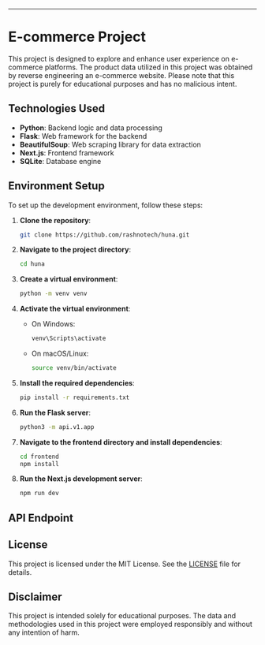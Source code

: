 ---

# E-commerce Project

This project is designed to explore and enhance user experience on e-commerce platforms. The product data utilized in this project was obtained by reverse engineering an e-commerce website. Please note that this project is purely for educational purposes and has no malicious intent.

## Technologies Used

- **Python**: Backend logic and data processing
- **Flask**: Web framework for the backend
- **BeautifulSoup**: Web scraping library for data extraction
- **Next.js**: Frontend framework
- **SQLite**: Database engine

## Environment Setup

To set up the development environment, follow these steps:

1. **Clone the repository**:
   ```bash
   git clone https://github.com/rashnotech/huna.git
   ```

2. **Navigate to the project directory**:
   ```bash
   cd huna
   ```

3. **Create a virtual environment**:
   ```bash
   python -m venv venv
   ```

4. **Activate the virtual environment**:
   - On Windows:
     ```bash
     venv\Scripts\activate
     ```
   - On macOS/Linux:
     ```bash
     source venv/bin/activate
     ```

5. **Install the required dependencies**:
   ```bash
   pip install -r requirements.txt
   ```

6. **Run the Flask server**:
   ```bash
   python3 -m api.v1.app
   ```

7. **Navigate to the frontend directory and install dependencies**:
   ```bash
   cd frontend
   npm install
   ```

8. **Run the Next.js development server**:
   ```bash
   npm run dev
   ```

## API Endpoint


## License

This project is licensed under the MIT License. See the [LICENSE](LICENSE) file for details.

## Disclaimer

This project is intended solely for educational purposes. The data and methodologies used in this project were employed responsibly and without any intention of harm.

